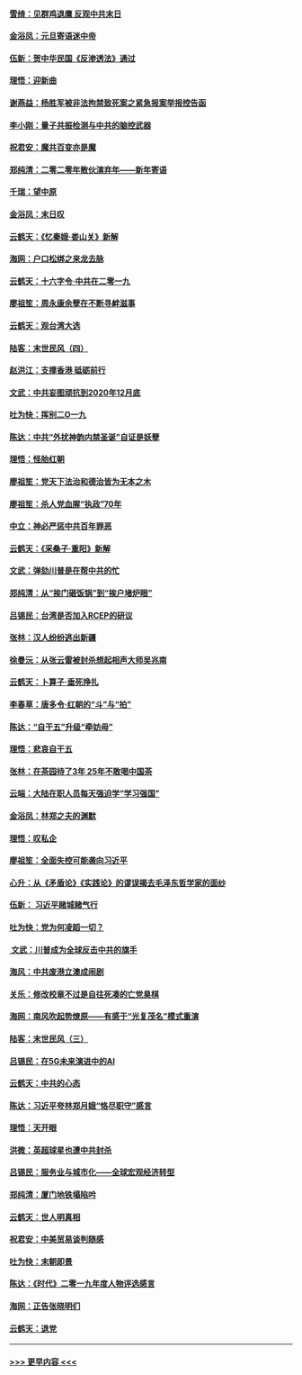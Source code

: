 #### [雪绮：见群鸡退鹰  反观中共末日](../pages/nsc993/n11762112.md?t=01021811) 
#### [金浴凤：元旦寄语迷中帝](../pages/nsc993/n11761788.md?t=01021811) 
#### [伍新：贺中华民国《反渗透法》通过](../pages/nsc993/n11761994.md?t=01021811) 
#### [理悟：迎新曲](../pages/nsc993/n11761152.md?t=01021811) 
#### [谢燕益：杨胜军被非法拘禁致死案之紧急报案举报控告函](../pages/nsc993/n11756134.md?t=01021811) 
#### [李小刚：量子共振检测与中共的脑控武器](../pages/nsc993/n11754518.md?t=01021811) 
#### [祝君安：魔共百变亦是魔](../pages/nsc993/n11754469.md?t=01021811) 
#### [郑纯清：二零二零年散伙演弃年——新年寄语](../pages/nsc993/n11754195.md?t=01021811) 
#### [千瑞：望中原](../pages/nsc993/n11754159.md?t=01021811) 
#### [金浴凤：末日叹](../pages/nsc993/n11752359.md?t=01021811) 
#### [云鹤天：《忆秦娥‧娄山关》新解](../pages/nsc993/n11752348.md?t=01021811) 
#### [海网：户口松绑之来龙去脉](../pages/nsc993/n11752328.md?t=01021811) 
#### [云鹤天：十六字令‧中共在二零一九](../pages/nsc993/n11752305.md?t=01021811) 
#### [廖祖笙：周永康余孽在不断寻衅滋事](../pages/nsc993/n11751013.md?t=01021811) 
#### [云鹤天：观台湾大选](../pages/nsc993/n11751007.md?t=01021811) 
#### [陆客：末世民风（四）](../pages/nsc993/n11749203.md?t=01021811) 
#### [赵洪江：支撑香港 砥砺前行](../pages/nsc993/n11748482.md?t=01021811) 
#### [文武：中共妄图顽抗到2020年12月底](../pages/nsc993/n11748446.md?t=01021811) 
#### [吐为快：挥别二O一九](../pages/nsc993/n11748411.md?t=01021811) 
#### [陈达：中共“外扰神韵内禁圣诞”自证是妖孽](../pages/nsc993/n11748226.md?t=01021811) 
#### [理悟：怪胎红朝](../pages/nsc993/n11748206.md?t=01021811) 
#### [廖祖笙：党天下法治和德治皆为无本之木](../pages/nsc993/n11748135.md?t=01021811) 
#### [廖祖笙：杀人党血腥“执政”70年](../pages/nsc993/n11745144.md?t=01021811) 
#### [中立：神必严惩中共百年罪恶](../pages/nsc993/n11744970.md?t=01021811) 
#### [云鹤天：《采桑子‧重阳》新解](../pages/nsc993/n11744948.md?t=01021811) 
#### [文武：弹劾川普是在帮中共的忙](../pages/nsc993/n11744758.md?t=01021811) 
#### [郑纯清：从“挨门砸饭锅”到“挨户堵炉眼”](../pages/nsc993/n11744745.md?t=01021811) 
#### [吕锡民：台湾是否加入RCEP的研议](../pages/nsc993/n11744701.md?t=01021811) 
#### [张林：汉人纷纷逃出新疆](../pages/nsc993/n11743530.md?t=01021811) 
#### [徐曼沅：从张云雷被封杀想起相声大师吴兆南](../pages/nsc993/n11741816.md?t=01021811) 
#### [云鹤天：卜算子‧垂死挣扎](../pages/nsc993/n11739956.md?t=01021811) 
#### [李春草：唐多令‧红朝的“斗”与“拍”](../pages/nsc993/n11739830.md?t=01021811) 
#### [陈达：“自干五”升级“牵妨母”](../pages/nsc993/n11739724.md?t=01021811) 
#### [理悟：悲哀自干五](../pages/nsc993/n11739547.md?t=01021811) 
#### [张林：在茶园待了3年 25年不敢喝中国茶](../pages/nsc993/n11739240.md?t=01021811) 
#### [云端：大陆在职人员每天强迫学“学习强国”](../pages/nsc993/n11738735.md?t=01021811) 
#### [金浴凤：林郑之夫的渊默](../pages/nsc993/n11737735.md?t=01021811) 
#### [理悟：叹私企](../pages/nsc993/n11737715.md?t=01021811) 
#### [廖祖笙：全面失控可能袭向习近平](../pages/nsc993/n11737704.md?t=01021811) 
#### [心升：从《矛盾论》《实践论》的谬误揭去毛泽东哲学家的面纱](../pages/nsc993/n11736962.md?t=01021811) 
#### [伍新： 习近平赌城赌气行](../pages/nsc993/n11736929.md?t=01021811) 
#### [吐为快：党为何凌蹈一切？](../pages/nsc993/n11736915.md?t=01021811) 
#### [ 文武：川普成为全球反击中共的旗手](../pages/nsc993/n11736882.md?t=01021811) 
#### [海风：中共废港立澳成闹剧](../pages/nsc993/n11735857.md?t=01021811) 
#### [关乐：修改校章不过是自往死凑的亡党臭棋](../pages/nsc993/n11735097.md?t=01021811) 
#### [海网：南风吹起势燎原——有感于“光复茂名”模式重演](../pages/nsc993/n11732308.md?t=01021811) 
#### [陆客：末世民风（三）](../pages/nsc993/n11732211.md?t=01021811) 
#### [吕锡民：在5G未来演进中的AI](../pages/nsc993/n11730010.md?t=01021811) 
#### [云鹤天：中共的心态](../pages/nsc993/n11729906.md?t=01021811) 
#### [陈达：习近平夸林郑月娥“恪尽职守”感言](../pages/nsc993/n11729881.md?t=01021811) 
#### [理悟：天开眼](../pages/nsc993/n11729699.md?t=01021811) 
#### [洪微：英超球星也遭中共封杀](../pages/nsc993/n11727243.md?t=01021811) 
#### [吕锡民：服务业与城市化——全球宏观经济转型](../pages/nsc993/n11725845.md?t=01021811) 
#### [郑纯清：厦门地铁塌陷吟](../pages/nsc993/n11725813.md?t=01021811) 
#### [云鹤天：世人明真相](../pages/nsc993/n11725621.md?t=01021811) 
#### [祝君安：中美贸易谈判随感](../pages/nsc993/n11725609.md?t=01021811) 
#### [吐为快：末朝即景](../pages/nsc993/n11723365.md?t=01021811) 
#### [陈达：《时代》二零一九年度人物评选感言](../pages/nsc993/n11723337.md?t=01021811) 
#### [海网：正告张晓明们](../pages/nsc993/n11723228.md?t=01021811) 
#### [云鹤天：退党](../pages/nsc993/n11723056.md?t=01021811) 

----
#### [ >>> 更早内容 <<< ](../indexes/nsc993-earlier.md)
